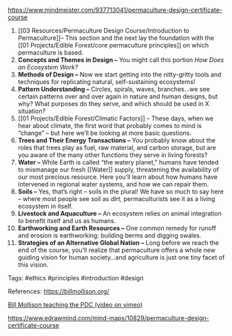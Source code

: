 
https://www.mindmeister.com/937713041/permaculture-design-certificate-course




1.  [[03 Resources/Permaculture Design Course/Introduction to Permaculture]]– This section and the next lay the foundation with the [[01 Projects/Edible Forest/core permaculture principles]] on which permaculture is based.
2.  **Concepts and Themes in Design –** You might call this portion _How Does an Ecosystem Work?_
3.  **Methods of Design –** Now we start getting into the nitty-gritty tools and techniques for replicating natural, self-sustaining ecosystems!
4.  **Pattern Understanding –** Circles, spirals, waves, branches…we see certain patterns over and over again in nature and human designs, but why? What purposes do they serve, and which should be used in X situation?
5.  [[01 Projects/Edible Forest/Climatic Factors]] – These days, when we hear about climate, the first word that probably comes to mind is “change” – but here we’ll be looking at more basic questions.
6.  **Trees and Their Energy Transactions –** You probably know about the roles that trees play as fuel, raw material, and carbon storage, but are you aware of the many other functions they serve in living forests?
7.  **Water –** While Earth is called “the watery planet,” humans have tended to mismanage our fresh [[Water]] supply, threatening the availability of our most precious resource. Here you’ll learn about how humans have intervened in regional water systems, and how we can repair them.
8.  **Soils –** Yes, that’s right – soils in the plural! We have so much to say here – where most people see soil as _dirt,_ permaculturists see it as a living ecosystem in itself.
9.  **Livestock and Aquaculture –** An ecosystem relies on animal integration to benefit itself and us as humans.
10.  **Earthworking and Earth Resources –** One common remedy for runoff and erosion is earthworking: building berms and digging swales.
11.  **Strategies of an Alternative Global Nation –** Long before we reach the end of the course, you’ll realize that permaculture offers a whole new guiding vision for human society…and agriculture is just one tiny facet of this vision.

Tags:
#ethics #principles #introduction #design 

References:
https://billmollison.org/

[Bill Mollison teaching the PDC (video on vimeo)](http://www.networkearth.org/perma/culture.html#Permaculture)


https://www.edrawmind.com/mind-maps/10829/permaculture-design-certificate-course